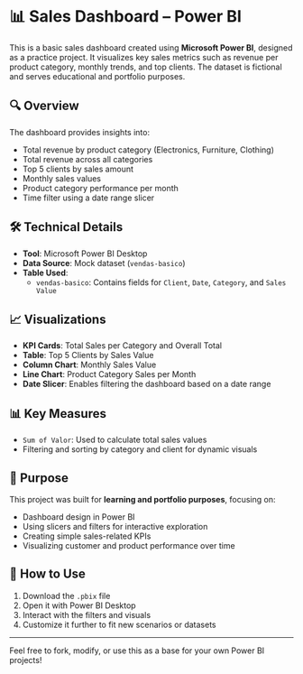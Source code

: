 # 📊 Sales Dashboard – Power BI

This is a basic sales dashboard created using **Microsoft Power BI**, designed as a practice project. It visualizes key sales metrics such as revenue per product category, monthly trends, and top clients. The dataset is fictional and serves educational and portfolio purposes.

## 🔍 Overview

The dashboard provides insights into:

- Total revenue by product category (Electronics, Furniture, Clothing)
- Total revenue across all categories
- Top 5 clients by sales amount
- Monthly sales values
- Product category performance per month
- Time filter using a date range slicer

## 🛠️ Technical Details

- **Tool**: Microsoft Power BI Desktop  
- **Data Source**: Mock dataset (`vendas-basico`)
- **Table Used**:
  - `vendas-basico`: Contains fields for `Client`, `Date`, `Category`, and `Sales Value`

## 📈 Visualizations

- **KPI Cards**: Total Sales per Category and Overall Total
- **Table**: Top 5 Clients by Sales Value
- **Column Chart**: Monthly Sales Value
- **Line Chart**: Product Category Sales per Month
- **Date Slicer**: Enables filtering the dashboard based on a date range

## 📊 Key Measures

- `Sum of Valor`: Used to calculate total sales values
- Filtering and sorting by category and client for dynamic visuals

## 🎯 Purpose

This project was built for **learning and portfolio purposes**, focusing on:

- Dashboard design in Power BI
- Using slicers and filters for interactive exploration
- Creating simple sales-related KPIs
- Visualizing customer and product performance over time


## 📁 How to Use

1. Download the `.pbix` file
2. Open it with Power BI Desktop
3. Interact with the filters and visuals
4. Customize it further to fit new scenarios or datasets

---

Feel free to fork, modify, or use this as a base for your own Power BI projects!
